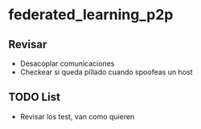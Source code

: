 # federated_learning_p2p

## Revisar

- Desacoplar comunicaciones
- Checkear si queda pillado cuando spoofeas un host

## TODO List

- Revisar los test, van como quieren
